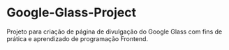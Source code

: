 # Google-Glass-Project
 Projeto para criação de página de divulgação do Google Glass com fins de prática e aprendizado de programação Frontend.
